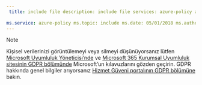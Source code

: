 ```yaml
---
 title: include file description: include file services: azure-policy author: eross-msft
 
ms.service: azure-policy ms.topic: include ms.date: 05/01/2018 ms.author: lizross ms.custom: include file ms.collection: M365-identity-device-management
---
```


>[!Note]
>Kişisel verilerinizi görüntülemeyi veya silmeyi düşünüyorsanız lütfen [Microsoft Uyumluluk Yöneticisi’nde](https://servicetrust.microsoft.com/ComplianceManager) ve [Microsoft 365 Kurumsal Uyumluluk sitesinin GDPR bölümünde](https://docs.microsoft.com/en-us/microsoft-365/compliance/gdpr) Microsoft’un kılavuzlarını gözden geçirin. GDPR hakkında genel bilgiler arıyorsanız [Hizmet Güveni portalının GDPR bölümüne](https://servicetrust.microsoft.com/ViewPage/GDPRGetStarted) bakın.

